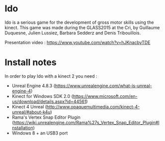 # Ido
Ido is a serious game for the development of gross motor skills using the kinect. This game was made during the GLASS2015 at the Cri, by Guillaume Duquesne, Julien Lussiez, Barbara Sedderz and Denis Tribouillois.

Presentation video : https://www.youtube.com/watch?v=hJKnacbyTDE


# Install notes
In order to play Ido with a kinect 2 you need :
- Unreal Engine 4.8.3 (https://www.unrealengine.com/what-is-unreal-engine-4)
- Kinect for Windows SDK 2.0 (https://www.microsoft.com/en-us/download/details.aspx?id=44561)
- Kinect 4 Unreal (http://www.opaquemultimedia.com/kinect-4-unreal/#about-k4u)
- Rama's Vertex Snap Editor Plugin (https://wiki.unrealengine.com/Rama%27s_Vertex_Snap_Editor_Plugin#Installation)
- Windows 8 + an USB3 port
